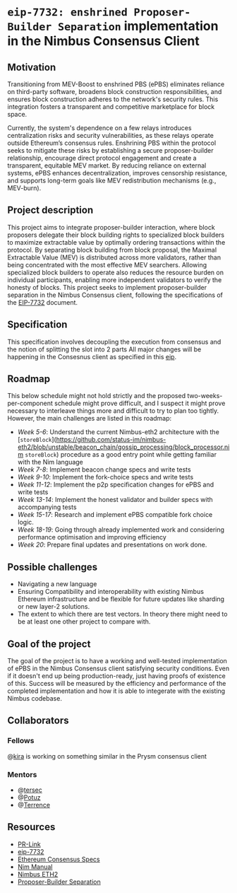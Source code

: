 # `eip-7732: enshrined Proposer-Builder Separation` implementation in the Nimbus Consensus Client

## Motivation

Transitioning from MEV-Boost to enshrined PBS (ePBS) eliminates reliance on third-party software, broadens block construction responsibilities, and ensures block construction adheres to the network's security rules. This integration fosters a transparent and competitive marketplace for block space.

Currently, the system's dependence on a few relays introduces centralization risks and security vulnerabilities, as these relays operate outside Ethereum’s consensus rules. Enshrining PBS within the protocol seeks to mitigate these risks by establishing a secure proposer-builder relationship, encourage direct protocol engagement and create a transparent, equitable MEV market. By reducing reliance on external systems, ePBS enhances decentralization, improves censorship resistance, and supports long-term goals like MEV redistribution mechanisms (e.g., MEV-burn).

## Project description

This project aims to integrate proposer-builder interaction, where block proposers delegate their block building rights to specialized block builders to maximize extractable value by optimally ordering transactions within the protocol. By separating block building from block proposal, the Maximal Extractable Value (MEV) is distributed across more validators, rather than being concentrated with the most effective MEV searchers. Allowing specialized block builders to operate also reduces the resource burden on individual participants, enabling more independent validators to verify the honesty of blocks. This project seeks to implement proposer-builder separation in the Nimbus Consensus client, following the specifications of the [EIP-7732](https://eips.ethereum.org/EIPS/eip-7732#abstract) document.

## Specification

This specification involves decoupling the execution from consensus and the notion of splitting the slot into 2 parts
All major changes will be happening in the Consesnus client as specified in this [eip](https://eips.ethereum.org/EIPS/eip-7732). 

## Roadmap
This below schedule might not hold strictly and the proposed two-weeks-per-component schedule might prove difficult, and I suspect it might prove necessary to interleave things more and difficult to try to plan too tightly. However, the main challenges are listed in this roadmap:

- _Week 5-6_: Understand the current Nimbus-eth2 architecture with the [`storeBlock`](https://github.com/status-im/nimbus-eth2/blob/unstable/beacon_chain/gossip_processing/block_processor.nim `storeBlock`) procedure as a good entry point while getting familiar with the Nim language<br>
- _Week 7-8_: Implement beacon change specs and write tests <br>
- _Week 9-10_: Implement the fork-choice specs and write tests <br>
- _Week 11-12_: Implement the p2p specification changes for ePBS and write tests <br>
- _Week 13-14_: Implement the honest validator and builder specs with accompanying tests <br>
- _Week 15-17_: Research and implement ePBS compatible fork choice logic.
- _Week 18-19_: Going through already implemented work and considering performance optimisation and improving efficiency
- _Week 20_: Prepare final updates and presentations on work done.

## Possible challenges

- Navigating a new language
- Ensuring Compatibility and interoperability with existing Nimbus Ethereum infrastructure and be flexible for future updates like sharding or new layer-2 solutions.
- The extent to which there are test vectors. In theory there might need to be at least one other project to compare with.

## Goal of the project

The goal of the project is to have a working and well-tested implementation of ePBS in the Nimbus Consensus client satisfying security conditions. Even if it doesn't end up being production-ready, just having proofs of existence of this. Success will be measured by the efficiency and performance of the completed implementation and how it is able to integerate with the existing Nimbus codebase. 

## Collaborators

### Fellows 
@[kira](https://github.com/shyam-patel-kira) is working on something similar in the Prysm consensus client

### Mentors

- @[tersec](https://github.com/tersec)
- @[Potuz](https://github.com/potuz/)
- @[Terrence](https://github.com/terencechain/)

## Resources
* [PR-Link](https://github.com/status-im/nimbus-eth2/pull/6443)
* [eip-7732](https://eips.ethereum.org/EIPS/eip-7732#abstract)
* [Ethereum Consensus Specs](https://github.com/ethereum/consensus-specs/tree/v1.3.0/#stable-specifications)
* [Nim Manual](https://nim-lang.org/docs/manual.html)
* [Nimbus ETH2](https://github.com/status-im/nimbus-eth2)
* [Proposer-Builder Separation](https://ethereum.org/en/roadmap/pbs/)


